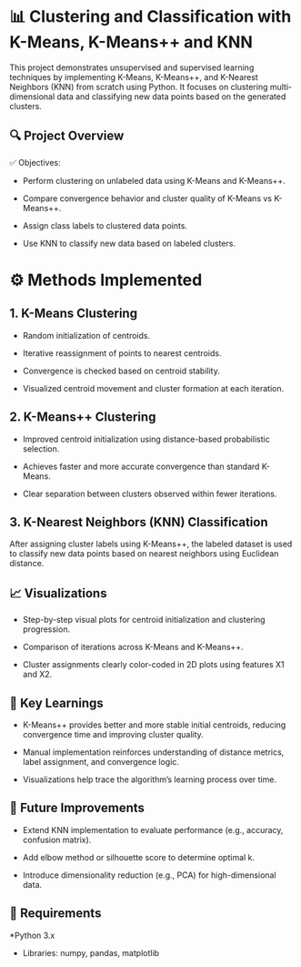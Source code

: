 # 📊 Clustering and Classification with K-Means, K-Means++ and KNN

This project demonstrates unsupervised and supervised learning techniques by implementing K-Means, K-Means++, and K-Nearest Neighbors (KNN) from scratch using Python. It focuses on clustering multi-dimensional data and classifying new data points based on the generated clusters.

## 🔍 Project Overview
✅ Objectives:
* Perform clustering on unlabeled data using K-Means and K-Means++.

* Compare convergence behavior and cluster quality of K-Means vs K-Means++.

* Assign class labels to clustered data points.

* Use KNN to classify new data based on labeled clusters.

# ⚙️ Methods Implemented
## 1. K-Means Clustering

* Random initialization of centroids.

* Iterative reassignment of points to nearest centroids.

* Convergence is checked based on centroid stability.

* Visualized centroid movement and cluster formation at each iteration.

## 2. K-Means++ Clustering

* Improved centroid initialization using distance-based probabilistic selection.

* Achieves faster and more accurate convergence than standard K-Means.

* Clear separation between clusters observed within fewer iterations.

## 3. K-Nearest Neighbors (KNN) Classification

After assigning cluster labels using K-Means++, the labeled dataset is used to classify new data points based on nearest neighbors using Euclidean distance.

## 📈 Visualizations

* Step-by-step visual plots for centroid initialization and clustering progression.

* Comparison of iterations across K-Means and K-Means++.

* Cluster assignments clearly color-coded in 2D plots using features X1 and X2.

## 🧠 Key Learnings

* K-Means++ provides better and more stable initial centroids, reducing convergence time and improving cluster quality.

* Manual implementation reinforces understanding of distance metrics, label assignment, and convergence logic.

* Visualizations help trace the algorithm’s learning process over time.

## 🚀 Future Improvements

* Extend KNN implementation to evaluate performance (e.g., accuracy, confusion matrix).

* Add elbow method or silhouette score to determine optimal k.

* Introduce dimensionality reduction (e.g., PCA) for high-dimensional data.

## 📌 Requirements

*Python 3.x

* Libraries: numpy, pandas, matplotlib




